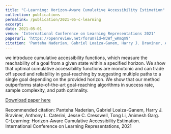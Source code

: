 ```yaml
---
title: "C-Learning: Horizon-Aware Cumulative Accessibility Estimation"
collection: publications
permalink: /publication/2021-05-c-learning
excerpt: 
date: 2021-05-01
venue: 'International Conference on Learning Representations 2021'
paperurl: 'https://openreview.net/forum?id=W3Wf_wKmqm9'
citation: 'Panteha Naderian, Gabriel Loaiza-Ganem, Harry J. Braviner, Anthony L. Caterini, Jesse C. Cresswell, Tong Li, Animesh Garg. C-Learning: Horizon-Aware Cumulative Accessibility Estimation. International Conference on Learning Representations, 2021'
---
```

we introduce cumulative accessibility functions, which measure the reachability of a goal from a given state within a specified horizon. We show that optimal cumulative accessibility functions are monotonic and can trade off speed and reliability in goal-reaching by suggesting multiple paths to a single goal depending on the provided horizon. We show that our method outperforms state-of-the-art goal-reaching algorithms in success rate, sample complexity, and path optimality. 

[Download paper here](http://jescresswell.github.io/files/c_learning_horizon_aware_cumul.pdf)

Recommended citation: Panteha Naderian, Gabriel Loaiza-Ganem, Harry J. Braviner, Anthony L. Caterini, Jesse C. Cresswell, Tong Li, Animesh Garg. C-Learning: Horizon-Aware Cumulative Accessibility Estimation. International Conference on Learning Representations, 2021